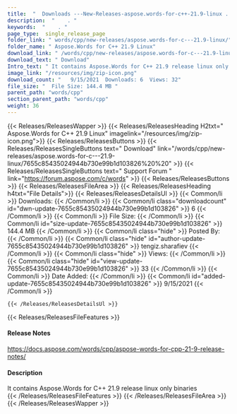 ```yaml
---
title:  "  Downloads ---New-Releases-aspose.words-for-c++-21.9-linux . " 
description:  "    . " 
keywords:  "    . " 
page_type:  single_release_page
folder_link: " words/cpp/new-releases/aspose.words-for-c---21.9-linux/"
folder_name: " Aspose.Words for C++ 21.9 Linux"
download_link: " /words/cpp/new-releases/aspose.words-for-c---21.9-linux/7655c85435024944b730e99b1d103826"
download_text: " Download"
Intro_text: " It contains Aspose.Words for C++ 21.9 release linux only binaries"
image_link: "/resources/img/zip-icon.png"
download_count: "   9/15/2021  Downloads: 6  Views: 32"
file_size: "  File Size: 144.4 MB "
parent_path: "words/cpp"
section_parent_path: "words/cpp"
weight: 36 
---
```


{{< Releases/ReleasesWapper >}}
  {{< Releases/ReleasesHeading H2txt=" Aspose.Words for C++ 21.9 Linux" imagelink="/resources/img/zip-icon.png">}}
  {{< Releases/ReleasesButtons >}}
    {{< Releases/ReleasesSingleButtons text=" Download" link="/words/cpp/new-releases/aspose.words-for-c---21.9-linux/7655c85435024944b730e99b1d103826%20%20" >}}
    {{< Releases/ReleasesSingleButtons text=" Support Forum " link="https://forum.aspose.com/c/words" >}}
  {{< Releases/ReleasesButtons >}}
  {{< Releases/ReleasesFileArea >}}
    {{< Releases/ReleasesHeading h4txt="File Details">}}
    {{< Releases/ReleasesDetailsUl >}}
            {{< Common/li  >}} Downloads: {{< /Common/li >}} 
      {{< Common/li class="downloadcount" id="dwn-update-7655c85435024944b730e99b1d103826" >}} 6 {{< /Common/li >}} 
      {{< Common/li  >}} File Size: {{< /Common/li >}} 
      {{< Common/li id="size-update-7655c85435024944b730e99b1d103826" >}} 144.4 MB {{< /Common/li >}} 
      {{< Common/li  class="hide" >}} Posted By: {{< /Common/li >}} 
      {{< Common/li class="hide" id="author-update-7655c85435024944b730e99b1d103826" >}} tengiz.sharafiev {{< /Common/li >}} 
      {{< Common/li class="hide"  >}} Views: {{< /Common/li >}} 
      {{< Common/li class="hide" id="view-update-7655c85435024944b730e99b1d103826" >}} 33 {{< /Common/li >}} 
      {{< Common/li  >}} Date Added: {{< /Common/li >}} 
      {{< Common/li id="added-update-7655c85435024944b730e99b1d103826" >}} 9/15/2021 {{< /Common/li >}} 

    {{< /Releases/ReleasesDetailsUl >}}

  {{< Releases/ReleasesFileFeatures >}}
      <h4>Release Notes</h4><div><a href="https://docs.aspose.com/words/cpp/aspose-words-for-cpp-21-9-release-notes/">https://docs.aspose.com/words/cpp/aspose-words-for-cpp-21-9-release-notes/</a></div><h4>Description</h4><div class="HTMLDescription">It contains Aspose.Words for C++ 21.9 release linux only binaries</div>
  {{< /Releases/ReleasesFileFeatures >}}
 {{< /Releases/ReleasesFileArea >}}
{{< /Releases/ReleasesWapper >}}


